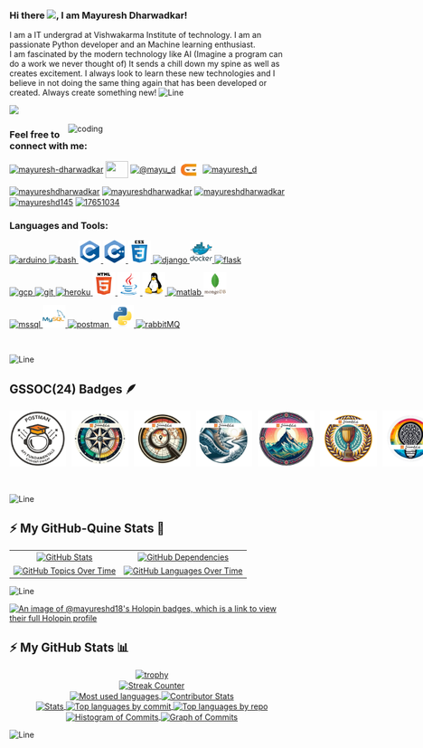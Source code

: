 

### Hi there <img src="https://raw.githubusercontent.com/MartinHeinz/MartinHeinz/master/wave.gif" width="30px">, I am Mayuresh Dharwadkar!
I am a IT undergrad at Vishwakarma Institute of technology. I am an passionate Python developer and an Machine learning enthusiast.<br>
I am fascinated by the modern technology like AI (Imagine a program can do a work we never thought of) It sends a chill down my spine as well as creates excitement. I always look to learn these new technologies and I believe in not doing the same thing again that has been developed or created. Always create something new!
![Line](https://user-images.githubusercontent.com/85225156/171937799-8fc9e255-9889-4642-9c92-6df85fb86e82.gif)

![](https://komarev.com/ghpvc/?username=Mayureshd-18&label=PROFILE+VIEWS)

<img align = "right" alt = "coding" width="400" padding="400" src="https://cdn.dribbble.com/users/2131993/screenshots/4948736/thoughtworks-gif_dribbble.gif">

<h3 align="left">Feel free to connect with me:</h3>
<p align="left">
<a href="https://linkedin.com/in/mayuresh-dharwadkar" target="blank"><img align="center" src="https://raw.githubusercontent.com/rahuldkjain/github-profile-readme-generator/master/src/images/icons/Social/linked-in-alt.svg" alt="mayuresh-dharwadkar" height="30" width="40" /></a>
<a href="https://www.leetcode.com/" target="blank"><img align="center" src="https://raw.githubusercontent.com/rahuldkjain/github-profile-readme-generator/master/src/images/icons/Social/leet-code.svg" alt="" height="30" width="40" /></a>
<a href="https://www.hackerrank.com/Mayu_D" target="blank"><img align="center" src="https://raw.githubusercontent.com/rahuldkjain/github-profile-readme-generator/master/src/images/icons/Social/hackerrank.svg" alt="@mayu_d" height="30" width="40" /></a>
  <a href="https://www.codingninjas.com/studio/profile/MayuD" target="blank"><img align="center" src="https://github.com/Mayureshd-18/github-profile-readme-generator/blob/master/src/images/icons/Social/codingninjas.svg" alt="@mayu_d" height="30" width="40" /></a>
  <a href="https://www.codechef.com/users/mayuresh_d" target="blank"><img align="center" src="https://cdn.jsdelivr.net/npm/simple-icons@3.1.0/icons/codechef.svg" alt="mayuresh_d" height="30" width="40" /></a>
  
  
 <a href="https://kaggle.com/mayureshdharwadkar" target="blank"><img align="center" src="https://raw.githubusercontent.com/rahuldkjain/github-profile-readme-generator/master/src/images/icons/Social/kaggle.svg" alt="mayureshdharwadkar" height="30" width="40" /></a> 
  <a href="https://codeforces.com/profile/mayureshdharwadkar" target="blank"><img align="center" src="https://raw.githubusercontent.com/rahuldkjain/github-profile-readme-generator/master/src/images/icons/Social/codeforces.svg" alt="mayureshdharwadkar" height="30" width="40" /></a>
  <a href="https://auth.geeksforgeeks.org/user/mayureshdharwadkar" target="blank"><img align="center" src="https://raw.githubusercontent.com/rahuldkjain/github-profile-readme-generator/master/src/images/icons/Social/geeks-for-geeks.svg" alt="mayureshdharwadkar" height="30" width="40" /></a>
  <a href="https://twitter.com/mayureshd145" target="blank"><img align="center" src="https://raw.githubusercontent.com/rahuldkjain/github-profile-readme-generator/master/src/images/icons/Social/twitter.svg" alt="mayureshd145" height="30" width="40" /></a>
  <a href="https://stackoverflow.com/users/17651034" target="blank"><img align="center" src="https://raw.githubusercontent.com/rahuldkjain/github-profile-readme-generator/master/src/images/icons/Social/stack-overflow.svg" alt="17651034" height="30" width="40" /></a>

</p>


<h3 align="left">Languages and Tools:</h3>
<p align="left"> <a href="https://www.arduino.cc/" target="_blank" rel="noreferrer"> <img src="https://cdn.worldvectorlogo.com/logos/arduino-1.svg" alt="arduino" width="40" height="40"/> </a> <a href="https://www.gnu.org/software/bash/" target="_blank" rel="noreferrer"> <img src="https://www.vectorlogo.zone/logos/gnu_bash/gnu_bash-icon.svg" alt="bash" width="40" height="40"/> </a> <a href="https://www.cprogramming.com/" target="_blank" rel="noreferrer"> <img src="https://raw.githubusercontent.com/devicons/devicon/master/icons/c/c-original.svg" alt="c" width="40" height="40"/> </a> <a href="https://www.w3schools.com/cpp/" target="_blank" rel="noreferrer"> <img src="https://raw.githubusercontent.com/devicons/devicon/master/icons/cplusplus/cplusplus-original.svg" alt="cplusplus" width="40" height="40"/> </a> <a href="https://www.w3schools.com/css/" target="_blank" rel="noreferrer"> <img src="https://raw.githubusercontent.com/devicons/devicon/master/icons/css3/css3-original-wordmark.svg" alt="css3" width="40" height="40"/> </a> <a href="https://www.djangoproject.com/" target="_blank" rel="noreferrer"> <img src="https://cdn.worldvectorlogo.com/logos/django.svg" alt="django" width="40" height="40"/> </a> <a href="https://www.docker.com/" target="_blank" rel="noreferrer"> <img src="https://raw.githubusercontent.com/devicons/devicon/master/icons/docker/docker-original-wordmark.svg" alt="docker" width="40" height="40"/> </a> <a href="https://flask.palletsprojects.com/" target="_blank" rel="noreferrer"> <img src="https://www.vectorlogo.zone/logos/pocoo_flask/pocoo_flask-icon.svg" alt="flask" width="40" height="40"/> </a>


  
  <a href="https://cloud.google.com" target="_blank" rel="noreferrer"> <img src="https://www.vectorlogo.zone/logos/google_cloud/google_cloud-icon.svg" alt="gcp" width="40" height="40"/> </a> <a href="https://git-scm.com/" target="_blank" rel="noreferrer"> <img src="https://www.vectorlogo.zone/logos/git-scm/git-scm-icon.svg" alt="git" width="40" height="40"/> </a> <a href="https://heroku.com" target="_blank" rel="noreferrer"> <img src="https://www.vectorlogo.zone/logos/heroku/heroku-icon.svg" alt="heroku" width="40" height="40"/> </a> <a href="https://www.w3.org/html/" target="_blank" rel="noreferrer"> <img src="https://raw.githubusercontent.com/devicons/devicon/master/icons/html5/html5-original-wordmark.svg" alt="html5" width="40" height="40"/> </a> <a href="https://www.java.com" target="_blank" rel="noreferrer"> 
  <img src="https://raw.githubusercontent.com/devicons/devicon/master/icons/java/java-original.svg" alt="java" width="40" height="40"/> </a> <a href="https://www.linux.org/" target="_blank" rel="noreferrer"> <img src="https://raw.githubusercontent.com/devicons/devicon/master/icons/linux/linux-original.svg" alt="linux" width="40" height="40"/> </a> <a href="https://www.mathworks.com/" target="_blank" rel="noreferrer"> <img src="https://upload.wikimedia.org/wikipedia/commons/2/21/Matlab_Logo.png" alt="matlab" width="40" height="40"/> </a> <a href="https://www.mongodb.com/" target="_blank" rel="noreferrer"> <img src="https://raw.githubusercontent.com/devicons/devicon/master/icons/mongodb/mongodb-original-wordmark.svg" alt="mongodb" width="40" height="40"/> 
  
  </a> <a href="https://www.microsoft.com/en-us/sql-server" target="_blank" rel="noreferrer"> <img src="https://www.svgrepo.com/show/303229/microsoft-sql-server-logo.svg" alt="mssql" width="40" height="40"/> </a> <a href="https://www.mysql.com/" target="_blank" rel="noreferrer"> <img src="https://raw.githubusercontent.com/devicons/devicon/master/icons/mysql/mysql-original-wordmark.svg" alt="mysql" width="40" height="40"/> </a> <a href="https://postman.com" target="_blank" rel="noreferrer"> <img src="https://www.vectorlogo.zone/logos/getpostman/getpostman-icon.svg" alt="postman" width="40" height="40"/> </a> <a href="https://www.python.org" target="_blank" rel="noreferrer"> <img src="https://raw.githubusercontent.com/devicons/devicon/master/icons/python/python-original.svg" alt="python" width="40" height="40"/> </a> <a href="https://www.rabbitmq.com" target="_blank" rel="noreferrer"> <img src="https://www.vectorlogo.zone/logos/rabbitmq/rabbitmq-icon.svg" alt="rabbitMQ" width="40" height="40"/> </a> </p>
<BR CLEAR=RIGHT|LEFT />  



![Line](https://user-images.githubusercontent.com/85225156/171937799-8fc9e255-9889-4642-9c92-6df85fb86e82.gif)
## GSSOC(24) Badges 🪶
<div style='display:flex; align-items:center; gap: 10px;' align='center'>
<img src="https://raw.githubusercontent.com/girlscript/gssoc-website-new/main/public/badges/postman.png" width="100px" height="100px" />
  <img src="https://github.com/girlscript/gssoc-website-new/blob/main/public/badges/1.png" width="100px" height="100px" />
  <img src="https://github.com/girlscript/gssoc-website-new/blob/main/public/badges/2.png" width="100px" height="100px" />
  <img src="https://github.com/girlscript/gssoc-website-new/blob/main/public/badges/3.png" width="100px" height="100px" />
  <img src="https://github.com/girlscript/gssoc-website-new/blob/main/public/badges/4.png" width="100px" height="100px" />
  <img src="https://github.com/girlscript/gssoc-website-new/blob/main/public/badges/5.png" width="100px" height="100px" />
  <img src="https://github.com/girlscript/gssoc-website-new/blob/main/public/badges/6.png" width="100px" height="100px" />
  <img src="https://github.com/girlscript/gssoc-website-new/blob/main/public/badges/7.png" width="100px" height="100px" />
</div>
<br>
<br>


![Line](https://user-images.githubusercontent.com/85225156/171937799-8fc9e255-9889-4642-9c92-6df85fb86e82.gif)

## :zap: My GitHub-Quine Stats 🖤
<table align="center">
  <tr align="center">
    <td align="center">
      <a href="https://quine.sh?utm_source=widgets&utm_campaign=Avdhesh">
        <img align="center" src="https://stats.quine.sh/Mayureshd-18/github?theme=dark" height="280em" alt="GitHub Stats" />
      </a>
    </td>
    <td align="center">
      <a href="https://quine.sh?utm_source=widgets&utm_campaign=Avdhesh">
        <img align="center" src="https://stats.quine.sh/Mayureshd-18/dependencies?theme=dark" height="280em" alt="GitHub Dependencies" />
      </a>
    </td>
  </tr>
  <tr align="center">
    <td align="center">
      <a href="https://quine.sh?utm_source=widgets&utm_campaign=Avdhesh">
        <img align="center" src="https://stats.quine.sh/Mayureshd-18/topics-over-time?theme=dark" height="270em" alt="GitHub Topics Over Time" />
      </a>
    </td>
    <td align="center">
      <a href="https://quine.sh?utm_source=widgets&utm_campaign=Avdhesh">
        <img align="center" src="https://stats.quine.sh/Mayureshd-18/languages-over-time?theme=dark" height="270em" alt="GitHub Languages Over Time" />
      </a>
    </td>
  </tr>
</table>


![Line](https://user-images.githubusercontent.com/85225156/171937799-8fc9e255-9889-4642-9c92-6df85fb86e82.gif)

[![An image of @mayureshd18's Holopin badges, which is a link to view their full Holopin profile](https://holopin.me/mayureshd18)](https://holopin.io/@mayureshd18)

## :zap: My GitHub Stats 📊
<div align="center">
  <a href="https://github.com/Mayureshd-18">
    <!-- Trophies -->
    <img align="center" src="https://github-profile-trophy.vercel.app/?username=Mayureshd-18&theme=onestar&no-frame=true&margin-w=5&margin-h=5&row=2&column=5" height="300em" alt="trophy" /> <br />
    <!-- Streak Counter -->
    <img align="center" src="https://github-readme-streak-stats.herokuapp.com/?user=Mayureshd-18&theme=nightowl&hide_border=true&fire=DD2727" height="250em" alt="Streak Counter" /> <br />
    <!-- Most Used Languages -->
    <img align="center" src="https://github-readme-stats.vercel.app/api/top-langs?username=Mayureshd-18&color=0e75b6&style=flat&theme=radical&hide_border=true" height="320em" alt="Most used languages" />
    <!-- Contributor Stats -->
    <img align="center" src="https://github-contributor-stats.vercel.app/api?username=Mayureshd-18&limit=10&theme=radical&combine_all_yearly_contributions=true&hide_border=true" height="320em" alt="Contributor Stats" /> <br />
    <!-- Stats -->
    <img align="center" src="http://github-profile-summary-cards.vercel.app/api/cards/stats?username=Mayureshd-18&theme=2077" height="210em" alt="Stats" />
    <!-- Top languages by commit -->
    <img align="center" src="http://github-profile-summary-cards.vercel.app/api/cards/most-commit-language?username=Mayureshd-18&theme=2077" height="210em" alt="Top languages by commit" />
    <!-- Top languages by repo -->
    <img align="center" src="http://github-profile-summary-cards.vercel.app/api/cards/repos-per-language?username=Mayureshd-18&theme=2077" height="210em" alt="Top languages by repo" />
    <!-- Histogram of Commits -->
    <img align="center" src="http://github-profile-summary-cards.vercel.app/api/cards/productive-time?username=Mayureshd-18&theme=2077" height="210em" alt="Histogram of Commits" />
    <!-- Graph of Commits -->
    <img align="center" src="http://github-profile-summary-cards.vercel.app/api/cards/profile-details?username=Mayureshd-18&theme=2077" height="210em" alt="Graph of Commits" />
  </a>
</div>

<!-- ---------------------------------------------------------------------------------------------------------------------------------------------------- -->

![Line](https://user-images.githubusercontent.com/85225156/171937799-8fc9e255-9889-4642-9c92-6df85fb86e82.gif)
   
    
